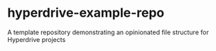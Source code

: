 # hyperdrive-example-repo
A template repository demonstrating an opinionated file structure for Hyperdrive projects
